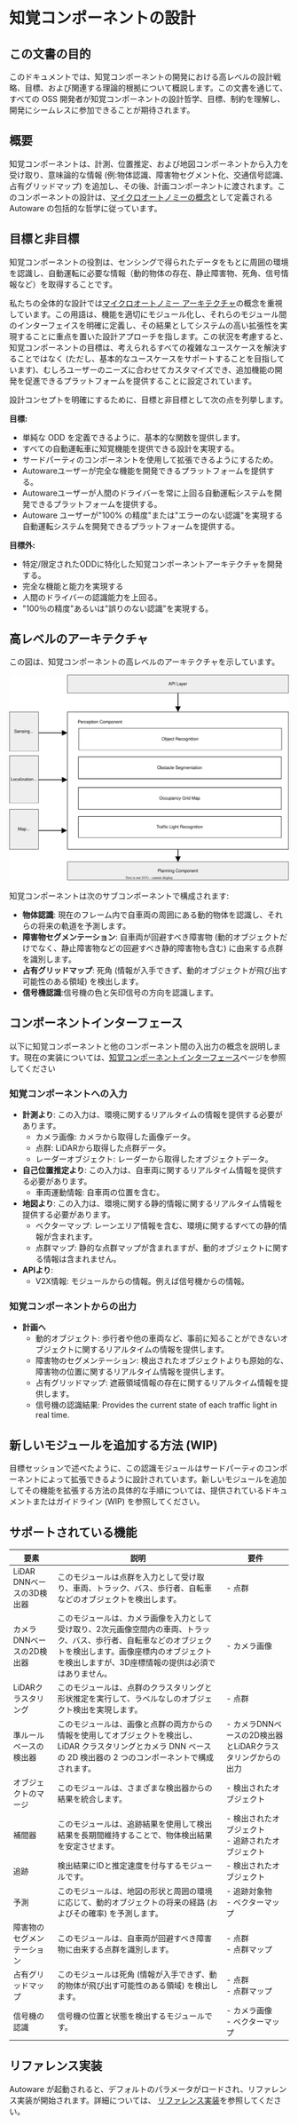 # 知覚コンポーネントの設計

## この文書の目的

このドキュメントでは、知覚コンポーネントの開発における高レベルの設計戦略、目標、および関連する理論的根拠について概説します。この文書を通じて、すべての OSS 開発者が知覚コンポーネントの設計哲学、目標、制約を理解し、開発にシームレスに参加できることが期待されます。

## 概要

知覚コンポーネントは、計測、位置推定、および地図コンポーネントから入力を受け取り、意味論的な情報 (例:物体認識、障害物セグメント化、交通信号認識、占有グリッドマップ) を追加し、その後、計画コンポーネントに渡されます。このコンポーネントの設計は、[マイクロオートノミーの概念](https://autowarefoundation.github.io/autoware-documentation/main/design/autoware-concepts/)として定義されるAutoware の包括的な哲学に従っています。

## 目標と非目標

知覚コンポーネントの役割は、センシングで得られたデータをもとに周囲の環境を認識し、自動運転に必要な情報（動的物体の存在、静止障害物、死角、信号情報など）を取得することです。

私たちの全体的な設計では[マイクロオートノミー アーキテクチャ](https://autowarefoundation.github.io/autoware-documentation/main/design/autoware-concepts)の概念を重視しています。この用語は、機能を適切にモジュール化し、それらのモジュール間のインターフェイスを明確に定義し、その結果としてシステムの高い拡張性を実現することに重点を置いた設計アプローチを指します。この状況を考慮すると、知覚コンポーネントの目標は、考えられるすべての複雑なユースケースを解決することではなく (ただし、基本的なユースケースをサポートすることを目指しています)、むしろユーザーのニーズに合わせてカスタマイズでき、追加機能の開発を促進できるプラットフォームを提供することに設定されています。

設計コンセプトを明確にするために、目標と非目標として次の点を列挙します。

**目標:**

- 単純な ODD を定義できるように、基本的な関数を提供します。
- すべての自動運転車に知覚機能を提供できる設計を実現する。
- サードパーティのコンポーネントを使用して拡張できるようにするため。
- Autowareユーザーが完全な機能を開発できるプラットフォームを提供する。
- Autowareユーザーが人間のドライバーを常に上回る自動運転システムを開発できるプラットフォームを提供する。
- Autoware ユーザーが"100% の精度"または"エラーのない認識"を実現する自動運転システムを開発できるプラットフォームを提供する。

**目標外:**

- 特定/限定されたODDに特化した知覚コンポーネントアーキテクチャを開発する。
- 完全な機能と能力を実現する
- 人間のドライバーの認識能力を上回る。
- "100％の精度"あるいは"誤りのない認識"を実現する。

## 高レベルのアーキテクチャ

この図は、知覚コンポーネントの高レベルのアーキテクチャを示しています。

![overall-perception-architecture](image/high-level-perception-diagram.drawio.svg)

知覚コンポーネントは次のサブコンポーネントで構成されます:

- **物体認識**: 現在のフレーム内で自車両の周囲にある動的物体を認識し、それらの将来の軌道を予測します。
- **障害物セグメンテーション**: 自車両が回避すべき障害物 (動的オブジェクトだけでなく、静止障害物などの回避すべき静的障害物も含む) に由来する点群を識別します。
- **占有グリッドマップ**: 死角 (情報が入手できず、動的オブジェクトが飛び出す可能性のある領域) を検出します。
- **信号機認識**:信号機の色と矢印信号の方向を認識します。

## コンポーネントインターフェース

以下に知覚コンポーネントと他のコンポーネント間の入出力の概念を説明します。現在の実装については、[知覚コンポーネントインターフェース](../../autoware-interfaces/components/perception.md)ページを参照してください

### 知覚コンポーネントへの入力

- **計測より**: この入力は、環境に関するリアルタイムの情報を提供する必要があります。
  - カメラ画像: カメラから取得した画像データ。
  - 点群: LiDARから取得した点群データ。
  - レーダーオブジェクト: レーダーから取得したオブジェクトデータ。
- **自己位置推定より**: この入力は、自車両に関するリアルタイム情報を提供する必要があります。
  - 車両運動情報: 自車両の位置を含む。
- **地図より**: この入力は、環境に関する静的情報に関するリアルタイム情報を提供する必要があります。
  - ベクターマップ: レーンエリア情報を含む、環境に関するすべての静的情報が含まれます。
  - 点群マップ: 静的な点群マップが含まれますが、動的オブジェクトに関する情報は含まれません。
- **APIより**:
  - V2X情報: モジュールからの情報。例えば信号機からの情報。

### 知覚コンポーネントからの出力

- **計画へ**
  - 動的オブジェクト: 歩行者や他の車両など、事前に知ることができないオブジェクトに関するリアルタイムの情報を提供します。
  - 障害物のセグメンテーション: 検出されたオブジェクトよりも原始的な、障害物の位置に関するリアルタイム情報を提供します。
  - 占有グリッドマップ: 遮蔽領域情報の存在に関するリアルタイム情報を提供します。
  - 信号機の認識結果: Provides the current state of each traffic light in real time.

## 新しいモジュールを追加する方法 (WIP)

目標セッションで述べたように、この認識モジュールはサードパーティのコンポーネントによって拡張できるように設計されています。新しいモジュールを追加してその機能を拡張する方法の具体的な手順については、提供されているドキュメントまたはガイドライン (WIP) を参照してください。

## サポートされている機能

| 要素                      | 説明                                                                                                                                                                                                                                                       | 要件                                                    |
| ---------------------------- | ----------------------------------------------------------------------------------------------------------------------------------------------------------------------------------------------------------------------------------------------------------------- | --------------------------------------------------------------- |
| LiDAR DNNベースの3D検出器  | このモジュールは点群を入力として受け取り、車両、トラック、バス、歩行者、自転車などのオブジェクトを検出します。                                                                                                                                           | - 点群                                                  |
| カメラ DNNベースの2D検出器 | このモジュールは、カメラ画像を入力として受け取り、2次元画像空間内の車両、トラック、バス、歩行者、自転車などのオブジェクトを検出します。画像座標内のオブジェクトを検出しますが、3D座標情報の提供は必須ではありません。 | - カメラ画像                                                 |
| LiDARクラスタリング             | このモジュールは、点群のクラスタリングと形状推定を実行して、ラベルなしのオブジェクト検出を実現します。                                                                                                                                                  | - 点群                                                  |
| 準ルールベースの検出器     | このモジュールは、画像と点群の両方からの情報を使用してオブジェクトを検出し、LiDAR クラスタリングとカメラ DNN ベースの 2D 検出器の 2 つのコンポーネントで構成されます。                                                                                            | - カメラDNNベースの2D検出器とLiDARクラスタリングからの出力 |
| オブジェクトのマージ                | このモジュールは、さまざまな検出器からの結果を統合します。                                                                                                                                                                                                            | - 検出されたオブジェクト                                              |
| 補間器                 | このモジュールは、追跡結果を使用して検出結果を長期間維持することで、物体検出結果を安定させます。                                                                                                                                            | - 検出されたオブジェクト <br> - 追跡されたオブジェクト                       |
| 追跡                     | 検出結果にIDと推定速度を付与するモジュールです。                                                                                                                                                                                              | - 検出されたオブジェクト                                              |
| 予測                   | このモジュールは、地図の形状と周囲の環境に応じて、動的オブジェクトの将来の経路 (およびその確率) を予測します。                                                                                                             | - 追跡対象物 <br> - ベクターマップ                             |
| 障害物のセグメンテーション        | このモジュールは、自車両が回避すべき障害物に由来する点群を識別します。                                                                                                                                                                 | - 点群 <br> - 点群マップ                           |
| 占有グリッドマップ           | このモジュールは死角 (情報が入手できず、動的物体が飛び出す可能性のある領域) を検出します。                                                                                                                                                 | - 点群 <br> - 点群マップ                           |
| 信号機の認識    | 信号機の位置と状態を検出するモジュールです。                                                                                                                                                                                                    | - カメラ画像 <br> - ベクターマップ                               |

## リファレンス実装

Autoware が起動されると、デフォルトのパラメータがロードされ、リファレンス実装が開始されます。詳細については、 [リファレンス実装](./reference_implementation.md)を参照してください。
